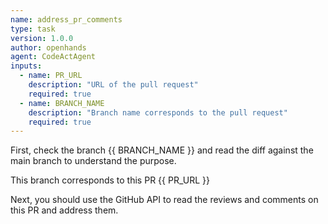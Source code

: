 ```yaml
---
name: address_pr_comments
type: task
version: 1.0.0
author: openhands
agent: CodeActAgent
inputs:
  - name: PR_URL
    description: "URL of the pull request"
    required: true
  - name: BRANCH_NAME
    description: "Branch name corresponds to the pull request"
    required: true
---
```


First, check the branch {{ BRANCH_NAME }} and read the diff against the main branch to understand the purpose.

This branch corresponds to this PR {{ PR_URL }}

Next, you should use the GitHub API to read the reviews and comments on this PR and address them.
